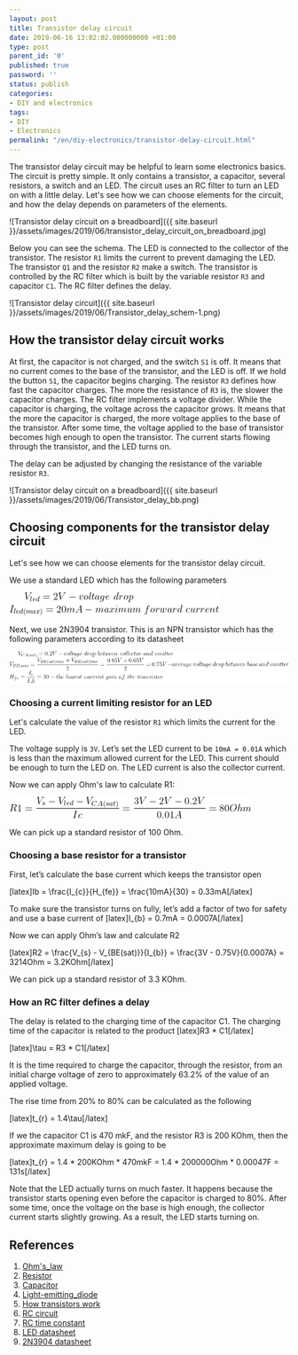 ```yaml
---
layout: post
title: Transistor delay circuit
date: 2019-06-16 13:02:02.000000000 +01:00
type: post
parent_id: '0'
published: true
password: ''
status: publish
categories:
- DIY and electronics
tags:
- DIY
- Electronics
permalink: "/en/diy-electronics/transistor-delay-circuit.html"
---
```

The transistor delay circuit may be helpful to learn some electronics basics. The circuit is pretty simple. It only contains a transistor, a capacitor, several resistors, a switch and an LED. The circuit uses an RC filter to turn an LED on with a little delay. Let's see how we can choose elements for the circuit, and how the delay depends on parameters of the elements.

![Transistor delay circuit on a breadboard]({{ site.baseurl }}/assets/images/2019/06/transistor_delay_circuit_on_breadboard.jpg)

Below you can see the schema. The LED is connected to the collector of the transistor. The resistor `R1` limits the current to prevent damaging the LED. The transistor `Q1` and the resistor `R2` make a switch. The transistor is controlled by the RC filter which is built by the variable resistor `R3` and capacitor `C1`. The RC filter defines the delay.

![Transistor delay circuit]({{ site.baseurl }}/assets/images/2019/06/Transistor_delay_schem-1.png)

## How the transistor delay circuit works

At first, the capacitor is not charged, and the switch `S1` is off. It means that no current comes to the base of the transistor, and the LED is off. If we hold the button `S1`, the capacitor begins charging. The resistor `R3` defines how fast the capacitor charges. The more the resistance of `R3` is, the slower the capacitor charges. The RC filter implements a voltage divider. While the capacitor is charging, the voltage across the capacitor grows. It means that the more the capacitor is charged, the more voltage applies to the base of the transistor. After some time, the voltage applied to the base of transistor becomes high enough to open the transistor. The current starts flowing through the transistor, and the LED turns on.

The delay can be adjusted by changing the resistance of the variable resistor `R3`.

![Transistor delay circuit on a breadboard]({{ site.baseurl }}/assets/images/2019/06/Transistor_delay_bb.png)

## Choosing components for the transistor delay circuit

Let's see how we can choose elements for the transistor delay circuit.

We use a standard LED which has the following parameters

![calculations](./2019-06-16-transistor-delay-circuit_1.gif)

Next, we use 2N3904 transistor. This is an NPN transistor which has the following parameters according to its datasheet

![calculations](./2019-06-16-transistor-delay-circuit_2.gif)

### Choosing a current limiting resistor for an LED 

Let's calculate the value of the resistor `R1` which limits the current for the LED.

The voltage supply is `3V`. Let’s set the LED current to be `10mA = 0.01A` which is less than the maximum allowed current for the LED. This current should be enough to turn the LED on. The LED current is also the collector current.

Now we can apply Ohm's law to calculate R1:

![calculations](./2019-06-16-transistor-delay-circuit_3.gif)

We can pick up a standard resistor of 100 Ohm.

### Choosing a base resistor for a transistor

First, let’s calculate the base current which keeps the transistor open

[latex]Ib = \frac{I\_{c}}{H\_{fe}} = \frac{10mA}{30} = 0.33mA[/latex]

To make sure the transistor turns on fully, let’s add a factor of two for safety and use a base current of [latex]I\_{b} = 0.7mA = 0.0007A[/latex]

Now we can apply Ohm’s law and calculate R2

[latex]R2 = \frac{V\_{s} - V\_{BE(sat)}}{I\_{b}} = \frac{3V - 0.75V}{0.0007A} = 3214Ohm = 3.2KOhm[/latex]

We can pick up a standard resistor of 3.3 KOhm.

### How an RC filter defines a delay

The delay is related to the charging time of the capacitor C1. The charging time of the capacitor is related to the product [latex]R3 \* C1[/latex]

[latex]\tau = R3 \* C1[/latex]

It is the time required to charge the capacitor, through the resistor, from an initial charge voltage of zero to approximately 63.2% of the value of an applied voltage.

The rise time from 20% to 80% can be calculated as the following

[latex]t\_{r} = 1.4\tau[/latex]

If we the capacitor C1 is 470 mkF, and the resistor R3 is 200 KOhm, then the approximate maximum delay is going to be

[latex]t\_{r} = 1.4 \* 200KOhm \* 470mkF = 1.4 \* 200000Ohm \* 0.00047F = 131s[/latex]

Note that the LED actually turns on much faster. It happens because the transistor starts opening even before the capacitor is charged to 80%. After some time, once the voltage on the base is high enough, the collector current starts slightly growing. As a result, the LED starts turning on.

## References

1. [Ohm's\_law](https://en.wikipedia.org/wiki/Ohm%27s_law)
2. [Resistor](https://en.wikipedia.org/wiki/Resistor)
3. [Capacitor](https://en.wikipedia.org/wiki/Capacitor)
4. [Light-emitting\_diode](https://en.wikipedia.org/wiki/Light-emitting_diode)
5. [How transistors work](https://www.build-electronic-circuits.com/how-transistors-work/)
6. [RC circuit](https://en.wikipedia.org/wiki/RC_circuit)
7. [RC time constant](https://en.wikipedia.org/wiki/RC_time_constant)
8. [LED datasheet](https://www.sparkfun.com/datasheets/Components/YSL-R596CR3G4B5C-C10.pdf)
9. [2N3904 datasheet](https://www.onsemi.com/pub/Collateral/2N3903-D.PDF)

